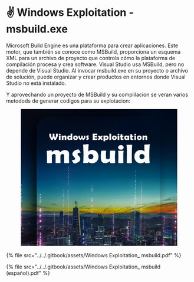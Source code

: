 # ✌️ Windows Exploitation - msbuild.exe

Microsoft Build Engine es una plataforma para crear aplicaciones. Este motor, que también se conoce como MSBuild, proporciona un esquema XML para un archivo de proyecto que controla cómo la plataforma de compilación procesa y crea software. Visual Studio usa MSBuild, pero no depende de Visual Studio. Al invocar msbuild.exe en su proyecto o archivo de solución, puede organizar y crear productos en entornos donde Visual Studio no está instalado.

Y aprovechando un proyecto de MSBuild y su complilacion se veran varios metodods de generar codigos para su explotacion:&#x20;





<figure><img src="../../.gitbook/assets/Windows-Exploitation_-msbuild-pdf.png" alt=""><figcaption></figcaption></figure>



{% file src="../../.gitbook/assets/Windows Exploitation_ msbuild.pdf" %}



{% file src="../../.gitbook/assets/Windows Exploitation_ msbuild (español).pdf" %}

